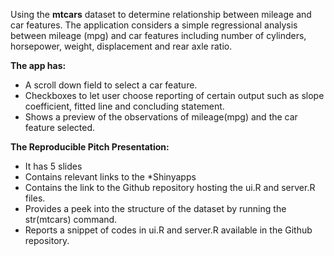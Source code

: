 
Using the **mtcars** dataset to determine relationship between mileage and car features.
The application considers a simple regressional analysis between mileage (mpg) and car features including number of cylinders, horsepower, weight, displacement and rear axle ratio.  

**The app has:**
- A scroll down field to select a car feature.
- Checkboxes to let user choose reporting of certain output such as slope coefficient, fitted line and concluding statement.
- Shows a preview of the observations of mileage(mpg) and the car feature selected.

**The Reproducible Pitch Presentation:**
- It has 5 slides
- Contains relevant links to the *Shinyapps
- Contains the link to the Github repository hosting the ui.R and server.R files.
- Provides a peek into the structure of the dataset by running the str(mtcars) command.
- Reports a snippet of codes in ui.R and server.R available in the Github repository.
